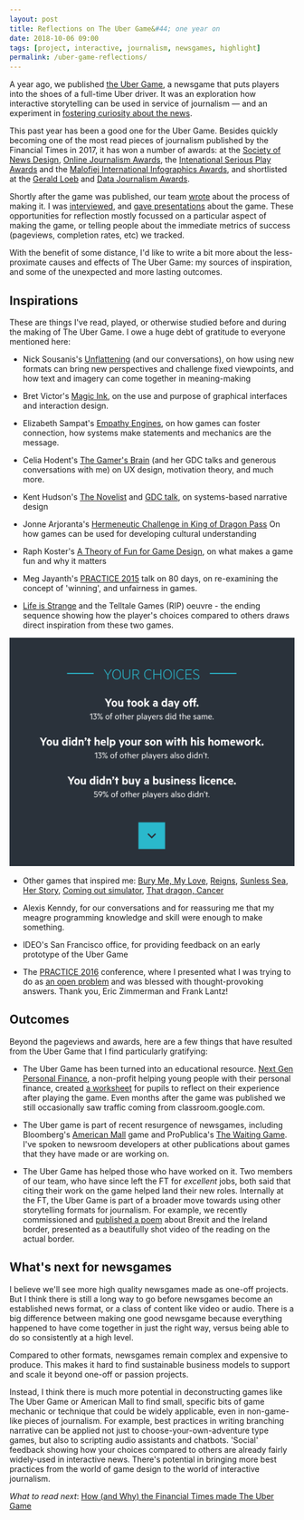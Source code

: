```yaml
---
layout: post
title: Reflections on The Uber Game&#44; one year on
date: 2018-10-06 09:00
tags: [project, interactive, journalism, newsgames, highlight]
permalink: /uber-game-reflections/
---
```


A year ago, we published [the Uber Game](https://ig.ft.com/uber-game), a newsgame that puts players into the shoes of a full-time Uber driver. It was an exploration how interactive storytelling can be used in service of journalism &mdash; and an experiment in [fostering curiosity about the news](/need-for-news/).  

This past year has been a good one for the Uber Game. Besides quickly becoming one of the most read pieces of journalism published by the Financial Times in 2017, it has won a number of awards: at the [Society of News Design](https://www.snd.org/bodd/about/2017-results/#ED), [Online Journalism Awards](https://awards.journalists.org/entries/the-uber-game/), the [Intenational Serious Play Awards](https://seriousplayconf.com/2018-award-winners/) and the [Malofiej International Infographics Awards](http://www.malofiejgraphics.com/wp-content/uploads/2018/03/M26-Awards-List-DEF.pdf), and shortlisted at the [Gerald Loeb](https://www.anderson.ucla.edu/gerald-loeb-awards) and [Data Journalism Awards](https://www.datajournalismawards.org/shortlist/). 

Shortly after the game was published, our team [wrote](https://source.opennews.org/articles/how-and-why-financial-times-made-uber-game/) about the process of making it. I was [interviewed](https://www.itsnicethat.com/news/financial-times-the-uber-game-robin-kwong-091017), and [gave presentations](/new-audiences/) about the game. These opportunities for reflection mostly focussed on a particular aspect of making the game, or telling people about the immediate metrics of success (pageviews, completion rates, etc) we tracked.

With the benefit of some distance, I'd like to write a bit more about the less-proximate causes and effects of The Uber Game: my sources of inspiration, and some of the unexpected and more lasting outcomes.

## Inspirations

These are things I've read, played, or otherwise studied before and during the making of The Uber Game. I owe a huge debt of gratitude to everyone mentioned here:

- Nick Sousanis's [Unflattening](https://www.amazon.co.uk/Unflattening-Nick-Sousanis/dp/0674744438/ref=sr_1_1?ie=UTF8&qid=1537725242&sr=8-1&keywords=unflattening+by+nick+sousanis) (and our conversations), on how using new formats can bring new perspectives and challenge fixed viewpoints, and how text and imagery can come together in meaning-making

- Bret Victor's [Magic Ink](http://worrydream.com/MagicInk/), on the use and purpose of graphical interfaces and interaction design. 

- Elizabeth Sampat's [Empathy Engines](https://elizabethsampat.itch.io/empathy-engines), on how games can foster connection, how systems make statements and mechanics are the message.

- Celia Hodent's [The Gamer's Brain](https://celiahodent.com/the-gamers-brain/) (and her GDC talks and generous conversations with me) on UX design, motivation theory, and much more.

- Kent Hudson's [The Novelist](http://www.thenovelistgame.com/author/adminkent/) and [GDC talk](https://www.gdcvault.com/play/1020428/The-System-Is-the-Message), on systems-based narrative design

- Jonne Arjoranta's [Hermeneutic Challenge in King of Dragon Pass](https://jyx.jyu.fi/bitstream/handle/123456789/51726/arjoranta2016.pdf?sequence=1) On how games can be used for developing cultural understanding

- Raph Koster's [A Theory of Fun for Game Design](https://www.theoryoffun.com/), on what makes a game fun and why it matters

- Meg Jayanth's [PRACTICE 2015](https://vimeo.com/149286981) talk on 80 days, on re-examining the concept of 'winning', and unfairness in games.

- [Life is Strange](https://en.wikipedia.org/wiki/Life_Is_Strange) and the Telltale Games (RIP) oeuvre - the ending sequence showing how the player's choices compared to others draws direct inspiration from these two games.

![](/images/socialchoices.png)

- Other games that inspired me: [Bury Me, My Love](burymemylove.arte.tv/), [Reigns](https://www.devolverdigital.com/games/view/reigns), [Sunless Sea](https://en.wikipedia.org/wiki/Sunless_Sea), [Her Story](http://www.herstorygame.com/), [Coming out simulator](http://ncase.me/cos/), [That dragon, Cancer](http://www.thatdragoncancer.com/)

- Alexis Kenndy, for our conversations and for reassuring me that my meagre programming knowledge and skill were enough to make something.

- IDEO's San Francisco office, for providing feedback on an early prototype of the Uber Game

- The [PRACTICE 2016](/practice16/) conference, where I presented what I was trying to do as [an open problem](/game-design/) and was blessed with thought-provoking answers. Thank you, Eric Zimmerman and Frank Lantz! 

## Outcomes

Beyond the pageviews and awards, here are a few things that have resulted from the Uber Game that I find particularly gratifying: 

- The Uber Game has been turned into an educational resource. [Next Gen Personal Finance](https://www.ngpf.org/), a non-profit helping young people with their personal finance, created [a worksheet](https://docs.google.com/document/d/1oj3rM1iEyKfB1uRP5jdIq2s9OIQ6XBEV79vxEGZADHg/edit) for pupils to reflect on their experience after playing the game. Even months after the game was published we still occasionally saw traffic coming from classroom.google.com.

- The Uber game is part of recent resurgence of newsgames, including Bloomberg's [American Mall](https://www.bloomberg.com/features/american-mall-game/) game and ProPublica's [The Waiting Game](http://projects.propublica.org/asylum/). I've spoken to newsroom developers at other publications about games that they have made or are working on.

- The Uber Game has helped those who have worked on it. Two members of our team, who have since left the FT for _excellent_ jobs, both said that citing their work on the game helped land their new roles. Internally at the FT, the Uber Game is part of a broader move towards using other storytelling formats for journalism. For example, we recently commissioned and [published a poem](https://www.ft.com/video/33264c1e-c744-4b24-bdb7-b89b09716517?playlist-name=editors-picks&playlist-offset=1) about Brexit and the Ireland border, presented as a beautifully shot video of the reading on the actual border.

## What's next for newsgames

I believe we'll see more high quality newsgames made as one-off projects. But I think there is still a long way to go before newsgames become an established news format, or a class of content like video or audio. There is a big difference between making one good newsgame because everything happened to have come together in just the right way, versus being able to do so consistently at a high level. 

Compared to other formats, newsgames remain complex and expensive to produce. This makes it hard to find sustainable business models to support and scale it beyond one-off or passion projects.

Instead, I think there is much more potential in deconstructing games like The Uber Game or American Mall to find small, specific bits of game mechanic or technique that could be widely applicable, even in non-game-like pieces of journalism. For example, best practices in writing branching narrative can be applied not just to choose-your-own-adventure type games, but also to scripting audio assistants and chatbots. 'Social' feedback showing how your choices compared to others are already fairly widely-used in interactive news. There's potential in bringing more best practices from the world of game design to the world of interactive journalism.

*What to read next*: [How (and Why) the Financial Times made The Uber Game](/uber-game-writeup/)






